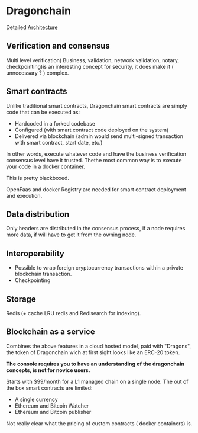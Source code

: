 # Dragonchain

Detailed [Architecture](https://dragonchain-core-docs.dragonchain.com/latest/overview/architecture.html)

## Verification and consensus

Multi level verification( Business, validation, network validation, notary, checkpointing)is  an interesting concept for security, it does make it ( unnecessary ? ) complex.

## Smart contracts

Unlike traditional smart contracts, Dragonchain smart contracts are simply code that can be executed as:

- Hardcoded in a forked codebase
- Configured (with smart contract code deployed on the system)
- Delivered via blockchain (admin would send multi-signed transaction with smart contract, start date, etc.)

In other words, execute whatever code and have the business verification consensus level have it trusted. Thethe most common way is to execute your code in a docker container.

This is pretty blackboxed.

OpenFaas and docker Registry are needed for smart contract deployment and execution.

## Data distribution

Only headers are distributed in the consensus process, if a node requires more data, if will have to get it from the owning node.

## Interoperability

- Possible to wrap foreign cryptocurrency transactions within a private blockchain transaction.
- Checkpointing

## Storage

Redis (+ cache LRU redis and Redisearch for indexing).

## Blockchain as a service

Combines the above features in a cloud hosted model, paid with "Dragons", the token of Dragonchain wich at first sight looks like an ERC-20 token.

**The console requires you to have an understanding of the dragonchain concepts, is not for novice users.**

Starts with $99/month for a L1 managed chain on a single node.
The out of the box smart contracts are limited:

- A single currency
- Ethereum and Bitcoin Watcher
- Ethereum and Bitcoin publisher

Not really clear what the pricing of custom contracts ( docker containers) is.

